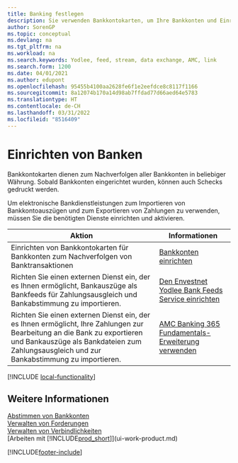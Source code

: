 ```yaml
---
title: Banking festlegen
description: Sie verwenden Bankkontokarten, um Ihre Bankkonten und Einrichtungsbankfeeds, wie Yodlee, um Daten auszutauschen.
author: SorenGP
ms.topic: conceptual
ms.devlang: na
ms.tgt_pltfrm: na
ms.workload: na
ms.search.keywords: Yodlee, feed, stream, data exchange, AMC, link
ms.search.form: 1200
ms.date: 04/01/2021
ms.author: edupont
ms.openlocfilehash: 95455b4100aa2628fe6f1e2eefdce8c8117f1166
ms.sourcegitcommit: 8a12074b170a14d98ab7ffdad77d66aed64e5783
ms.translationtype: HT
ms.contentlocale: de-CH
ms.lasthandoff: 03/31/2022
ms.locfileid: "8516409"
---
```

# <a name="setting-up-banking"></a>Einrichten von Banken

Bankkontokarten dienen zum Nachverfolgen aller Bankkonten in beliebiger Währung. Sobald Bankkonten eingerichtet wurden, können auch Schecks gedruckt werden.

Um elektronische Bankdienstleistungen zum Importieren von Bankkontoauszügen und zum Exportieren von Zahlungen zu verwenden, müssen Sie die benötigten Dienste einrichten und aktivieren.

| Aktion | Informationen |
| --- | --- |
| Einrichten von Bankkontokarten für Bankkonten zum Nachverfolgen von Banktransaktionen |[Bankkonten einrichten](bank-how-setup-bank-accounts.md) |
| Richten Sie einen externen Dienst ein, der es Ihnen ermöglicht, Bankauszüge als Bankfeeds für Zahlungsausgleich und Bankabstimmung zu importieren. |[Den Envestnet Yodlee Bank Feeds Service einrichten](bank-how-setup-bank-statement-service.md) |
| Richten Sie einen externen Dienst ein, der es Ihnen ermöglicht, Ihre Zahlungen zur Bearbeitung an die Bank zu exportieren und Bankauszüge als Bankdateien zum Zahlungsausgleich und zur Bankabstimmung zu importieren. |[AMC Banking 365 Fundamentals-Erweiterung verwenden](ui-extensions-amc-banking.md) |

[!INCLUDE [local-functionality](includes/local-functionality.md)]

## <a name="see-also"></a>Weitere Informationen

[Abstimmen von Bankkonten](bank-manage-bank-accounts.md)  
[Verwalten von Forderungen](receivables-manage-receivables.md)  
[Verwalten von Verbindlichkeiten](payables-manage-payables.md)  
[Arbeiten mit [!INCLUDE[prod_short](includes/prod_short.md)]](ui-work-product.md)


[!INCLUDE[footer-include](includes/footer-banner.md)]